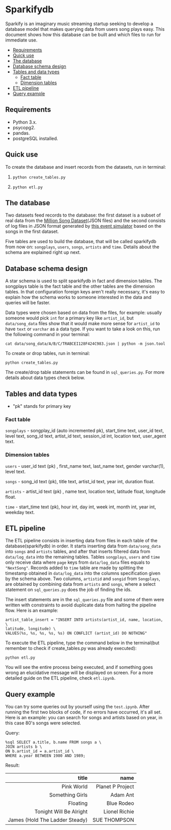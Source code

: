 # Sparkifydb


Sparkify is an imaginary music streaming startup seeking to develop a database model that makes querying data from users song plays easy. This document shows how this database can be built and which files to run for immediate use.


- [Requirements](#requirements)
- [Quick use](#quick-use)
- [The database](#the-database)
- [Database schema design](#database-schema-design)
- [Tables and data types](#tables-and-data-types)
  * [Fact table](#fact-table)
  * [Dimension tables](#dimension-tables)
- [ETL pipeline](#etl-pipeline)
- [Query example](#query-example)

## Requirements

- Python 3.x. 
- psycopg2.
- pandas.
- postgreSQL installed.

## Quick use

To create the database and insert records from the datasets, run in terminal:

1. ```python create_tables.py```

2. ```python etl.py```


## The database

Two datasets feed records to the database: the first dataset is a subset of real data from the [Million Song Dataset](http://millionsongdataset.com/)(JSON files) and the second consists of log files in JSON format generated by [this event simulator](https://github.com/Interana/eventsim) based on the songs in the first dataset.

Five tables are used to build the database, that will be called sparkifydb from now on: ```songplays```, ```users```, ```songs```, ```artists``` and ```time```. Details about the schema are explained right up next.


## Database schema design

A star schema is used to split sparkifydb in fact and dimension tables. The songplays table is the fact table and the other tables are the dimension tables. In that configuration foreign keys aren't really necessary, it's easy to explain how the schema works to someone interested in the data and queries will be faster.

Data types were chosen based on data from the files, for example: usually someone would pick ```int``` for a primary key like ```artist_id```, but ```data/song_data``` files show that it would make more sense for ```artist_id``` to have ```text``` or ```varchar``` as a data type. If you want to take a look on this, run the following command in your terminal:

```cat data/song_data/A/B/C/TRABCEI128F424C983.json | python -m json.tool```

To create or drop tables, run in terminal:

```python create_tables.py```


The create/drop table statements can be found in ```sql_queries.py```. For more details about data types check below.


## Tables and data types


* "pk" stands for primary key

### Fact table

```songplays``` - songplay_id (auto incremented pk), start_time text, user_id text, level text, song_id text, artist_id text, session_id int, location text, user_agent text.

### Dimension tables

```users``` - user_id text (pk) , first_name text, last_name text, gender varchar(1), level text.

```songs``` - song_id text (pk), title text, artist_id text, year int, duration float.

```artists``` - artist_id text (pk) , name text, location text, latitude float, longitude float.

```time``` - start_time text (pk), hour int, day int, week int, month int, year int, weekday text.


## ETL pipeline

The ETL pipeline consists in inserting data from files in each table of the database(sparkifydb) in order. It starts inserting data from ```data/song_data``` into ```songs``` and ```artists``` tables, and after that inserts filtered data from ```data/log_data``` into the remaining tables. Tables ```songplays```, ```users``` and ```time``` only receive data where ```page``` keys from ```data/log_data``` files equals to ```"NextSong"```. Records added to ```time``` table are made by splitting the timestamp obtained in ```data/log_data``` into the columns specification given by the schema above. Two columns, ```artistid``` and ```songid``` from ```Songplays```, are obtained by combining data from ```artists``` and ```songs```, where a select statement on ```sql_queries.py``` does the job of finding the ids.


The insert statements are in the ```sql_queries.py``` file and some of them were written with constraints to avoid duplicate data from halting the pipeline flow. Here is an example:

```
artist_table_insert = "INSERT INTO artists(artist_id, name, location, \ 
latitude, longitude) \ 
VALUES(%s, %s, %s, %s, %s) ON CONFLICT (artist_id) DO NOTHING"
```

To execute the ETL pipeline, type the command below in the terminal(but remember to check if create_tables.py was already executed):

```
python etl.py
```

You will see the entire process being executed, and if something goes wrong an elucidative message will be displayed on screen. For a more detailed guide on the ETL pipeline, check ```etl.ipynb```.

## Query example

You can try some queries out by yourself using the ```test.ipynb```. After running the first two blocks of code, if no errors have occurred, it's all set. Here is an example: you can search for songs and artists based on year, in this case 80's songs were selected.

Query:

```
%sql SELECT a.title, b.name FROM songs a \
JOIN artists b \
ON b.artist_id = a.artist_id \
WHERE a.year BETWEEN 1980 AND 1989;
```

Result:

|                          title |             name |
|-------------------------------:|-----------------:|
|                     Pink World | Planet P Project |
|                Something Girls |         Adam Ant |
|                       Floating |       Blue Rodeo |
|        Tonight Will Be Alright |    Lionel Richie |
| James (Hold The Ladder Steady) |     SUE THOMPSON |